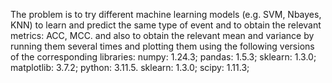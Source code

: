 The problem is to try different machine learning models (e.g. SVM, Nbayes, KNN) to learn and predict the same type of event and to obtain the relevant metrics: ACC, MCC. and also to obtain the relevant mean and variance by running them several times and plotting them using the following versions of the corresponding libraries: numpy: 1.24.3; pandas: 1.5.3; sklearn: 1.3.0; matplotlib: 3.7.2; python: 3.11.5. sklearn: 1.3.0; scipy: 1.11.3; 
